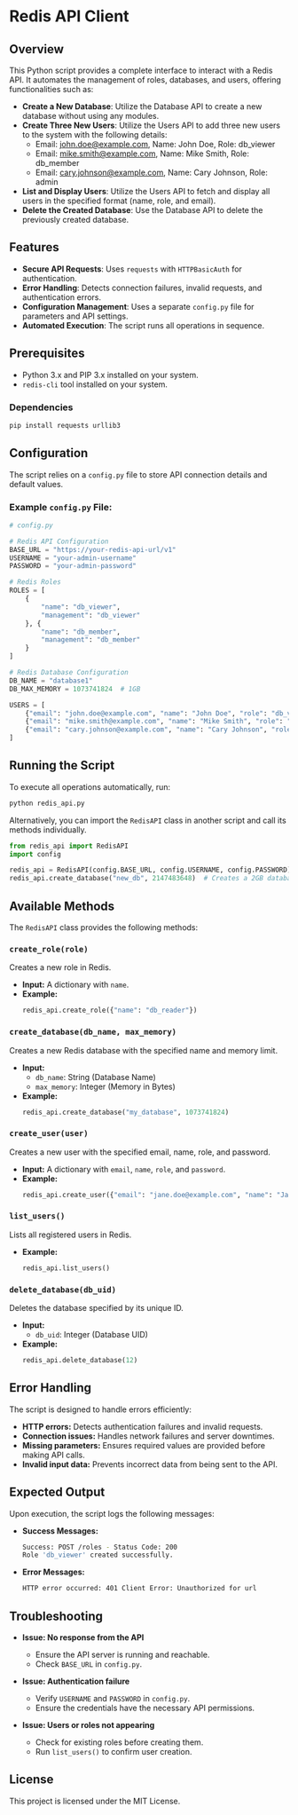 # Redis API Client

## Overview
This Python script provides a complete interface to interact with a Redis API. It automates the management of roles, databases, and users, offering functionalities such as:

- **Create a New Database**: Utilize the Database API to create a new database without using any modules.
- **Create Three New Users**: Utilize the Users API to add three new users to the system with the following details:
  - Email: john.doe@example.com, Name: John Doe, Role: db_viewer
  - Email: mike.smith@example.com, Name: Mike Smith, Role: db_member
  - Email: cary.johnson@example.com, Name: Cary Johnson, Role: admin
- **List and Display Users**: Utilize the Users API to fetch and display all users in the specified format (name, role, and email).
- **Delete the Created Database**: Use the Database API to delete the previously created database.

## Features
- **Secure API Requests**: Uses `requests` with `HTTPBasicAuth` for authentication.
- **Error Handling**: Detects connection failures, invalid requests, and authentication errors.
- **Configuration Management**: Uses a separate `config.py` file for parameters and API settings.
- **Automated Execution**: The script runs all operations in sequence.

## Prerequisites
- Python 3.x and PIP 3.x installed on your system.
- `redis-cli` tool installed on your system.

### Dependencies
```bash
pip install requests urllib3
```

## Configuration
The script relies on a `config.py` file to store API connection details and default values. 

### Example `config.py` File:
```python
# config.py

# Redis API Configuration
BASE_URL = "https://your-redis-api-url/v1"
USERNAME = "your-admin-username"
PASSWORD = "your-admin-password"

# Redis Roles
ROLES = [
    {
        "name": "db_viewer",
        "management": "db_viewer"
    }, {
        "name": "db_member",
        "management": "db_member"
    }
]

# Redis Database Configuration
DB_NAME = "database1"
DB_MAX_MEMORY = 1073741824  # 1GB

USERS = [
    {"email": "john.doe@example.com", "name": "John Doe", "role": "db_viewer", "password": "securePass123"},
    {"email": "mike.smith@example.com", "name": "Mike Smith", "role": "db_member", "password": "securePass123"},
    {"email": "cary.johnson@example.com", "name": "Cary Johnson", "role": "admin", "password": "securePass123"}
]
```

## Running the Script
To execute all operations automatically, run:

```bash
python redis_api.py
```

Alternatively, you can import the `RedisAPI` class in another script and call its methods individually.

```python
from redis_api import RedisAPI
import config

redis_api = RedisAPI(config.BASE_URL, config.USERNAME, config.PASSWORD)
redis_api.create_database("new_db", 2147483648)  # Creates a 2GB database
```

## Available Methods
The `RedisAPI` class provides the following methods:

### `create_role(role)`
Creates a new role in Redis.
- **Input:** A dictionary with `name`.
- **Example:**
  ```python
  redis_api.create_role({"name": "db_reader"})
  ```

### `create_database(db_name, max_memory)`
Creates a new Redis database with the specified name and memory limit.
- **Input:**
  - `db_name`: String (Database Name)
  - `max_memory`: Integer (Memory in Bytes)
- **Example:**
  ```python
  redis_api.create_database("my_database", 1073741824)
  ```

### `create_user(user)`
Creates a new user with the specified email, name, role, and password.
- **Input:** A dictionary with `email`, `name`, `role`, and `password`.
- **Example:**
  ```python
  redis_api.create_user({"email": "jane.doe@example.com", "name": "Jane Doe", "role": "db_member", "password": "securePass123"})
  ```

### `list_users()`
Lists all registered users in Redis.
- **Example:**
  ```python
  redis_api.list_users()
  ```

### `delete_database(db_uid)`
Deletes the database specified by its unique ID.
- **Input:**
  - `db_uid`: Integer (Database UID)
- **Example:**
  ```python
  redis_api.delete_database(12)
  ```

## Error Handling
The script is designed to handle errors efficiently:

- **HTTP errors:** Detects authentication failures and invalid requests.
- **Connection issues:** Handles network failures and server downtimes.
- **Missing parameters:** Ensures required values are provided before making API calls.
- **Invalid input data:** Prevents incorrect data from being sent to the API.

## Expected Output
Upon execution, the script logs the following messages:

- **Success Messages:**
  ```bash
  Success: POST /roles - Status Code: 200
  Role 'db_viewer' created successfully.
  ```

- **Error Messages:**
  ```bash
  HTTP error occurred: 401 Client Error: Unauthorized for url
  ```

## Troubleshooting
- **Issue: No response from the API**
  - Ensure the API server is running and reachable.
  - Check `BASE_URL` in `config.py`.

- **Issue: Authentication failure**
  - Verify `USERNAME` and `PASSWORD` in `config.py`.
  - Ensure the credentials have the necessary API permissions.

- **Issue: Users or roles not appearing**
  - Check for existing roles before creating them.
  - Run `list_users()` to confirm user creation.

## License
This project is licensed under the MIT License.

